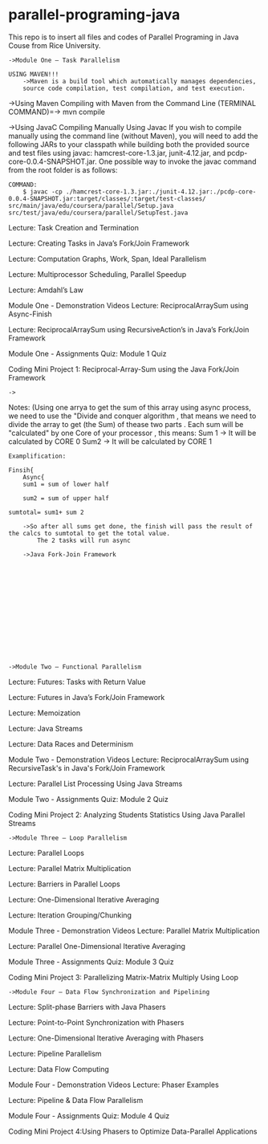 # parallel-programing-java
This repo is to insert all files and codes of Parallel Programing in Java Couse  from Rice University.

	
	->Module One – Task Parallelism
	
	USING MAVEN!!!
		->Maven is a build tool which automatically manages dependencies, 
		source code compilation, test compilation, and test execution. 
		
		
->Using Maven
		Compiling with Maven from the Command Line
		(TERMINAL COMMAND)=-> mvn compile	
		
		
->Using JavaC
		Compiling Manually Using Javac
		If you wish to compile manually using the command line (without Maven), you will need to add the following JARs to your classpath while building both the provided source and test files using javac: hamcrest-core-1.3.jar, junit-4.12.jar, and pcdp-core-0.0.4-SNAPSHOT.jar. One possible way to invoke the javac command from the root folder is as follows:
	
	COMMAND:
		$ javac -cp ./hamcrest-core-1.3.jar:./junit-4.12.jar:./pcdp-core-0.0.4-SNAPSHOT.jar:target/classes/:target/test-classes/ src/main/java/edu/coursera/parallel/Setup.java src/test/java/edu/coursera/parallel/SetupTest.java
	
	
	
Lecture: Task Creation and Termination

Lecture: Creating Tasks in Java’s Fork/Join Framework

Lecture: Computation Graphs, Work, Span, Ideal Parallelism

Lecture: Multiprocessor Scheduling, Parallel Speedup

Lecture: Amdahl’s Law

Module One - Demonstration Videos
Lecture: ReciprocalArraySum using Async-Finish

Lecture: ReciprocalArraySum using RecursiveAction’s in Java’s Fork/Join Framework

Module One - Assignments
Quiz: Module 1 Quiz

Coding Mini Project 1: Reciprocal-Array-Sum using the Java Fork/Join Framework

	->
	

 
 
 Notes:
 	(Using one arrya to get the sum of this array using async process, we need to use the "Divide and conquer algorithm , that means
 	we need to divide the array to get (the Sum) of thease two parts .
 	Each sum will be "calculated" by one Core of your processor , this means:
 	Sum 1 -> It will be calculated by CORE 0
 	Sum2 -> It will be calculated by CORE 1 
 	
 	Examplification:
 	
 	Finsih{
 		Async{
 		sum1 = sum of lower half 
 		
 		sum2 = sum of upper half
 	
 	sumtotal= sum1+ sum 2
 	
 		->So after all sums get done, the finish will pass the result of the calcs to sumtotal to get the total value.
 			The 2 tasks will run async
 			 
 		->Java Fork-Join Framework
 		
 
 
 	
 
 
 
 
 
 
 
 
 
 

	->Module Two – Functional Parallelism
Lecture: Futures: Tasks with Return Value

Lecture: Futures in Java’s Fork/Join Framework

Lecture: Memoization

Lecture: Java Streams

Lecture: Data Races and Determinism

Module Two - Demonstration Videos
Lecture: ReciprocalArraySum using RecursiveTask's in Java's Fork/Join Framework

Lecture: Parallel List Processing Using Java Streams

Module Two - Assignments
Quiz: Module 2 Quiz

Coding Mini Project 2: Analyzing Students Statistics Using Java Parallel Streams

 

	->Module Three – Loop Parallelism
Lecture: Parallel Loops

Lecture: Parallel Matrix Multiplication

Lecture: Barriers in Parallel Loops

Lecture: One-Dimensional Iterative Averaging

Lecture: Iteration Grouping/Chunking

Module Three - Demonstration Videos
Lecture: Parallel Matrix Multiplication

Lecture: Parallel One-Dimensional Iterative Averaging

Module Three - Assignments
Quiz: Module 3 Quiz

Coding Mini Project 3: Parallelizing Matrix-Matrix Multiply Using Loop


	->Module Four – Data Flow Synchronization and Pipelining
Lecture: Split-phase Barriers with Java Phasers

Lecture: Point-to-Point Synchronization with Phasers

Lecture: One-Dimensional Iterative Averaging with Phasers

Lecture: Pipeline Parallelism

Lecture: Data Flow Computing

Module Four - Demonstration Videos
Lecture: Phaser Examples

Lecture: Pipeline & Data Flow Parallelism 

Module Four - Assignments
Quiz: Module 4 Quiz

Coding Mini Project 4:Using Phasers to Optimize Data-Parallel Applications
